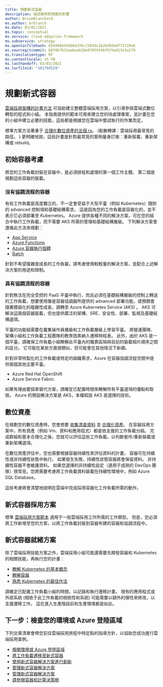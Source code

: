 ```yaml
---
title: 規劃新式容器
description: 描述案例對規劃的影響
author: BrianBlanchard
ms.author: brblanch
ms.date: 03/01/2021
ms.topic: conceptual
ms.service: cloud-adoption-framework
ms.subservice: strategy
ms.openlocfilehash: 03e946b343661d76c7203dc1b26d93e8ff3729a6
ms.sourcegitcommit: b8f8b7631aabaab28e9705934bf67dad15e3a179
ms.translationtype: MT
ms.contentlocale: zh-TW
ms.lasthandoff: 03/03/2021
ms.locfileid: "101794529"
---
```

# <a name="plan-for-modern-containers"></a>規劃新式容器

[雲端採用架構的計畫方法](../../plan/index.md) 可協助建立整體雲端採用方案，以引導參與雲端式數位轉型的程式和小組。 本指南提供的範本可用來建立您的待處理專案，並計畫在您的小組中建立必要的技能，這些都是根據您在雲端中嘗試執行的作業而定。

標準方案方法著重于 [合理化數位資產的五個 rs](../../digital-estate/5-rs-of-rationalization.md)。  (鬆散轉譯：雲端採用最常見的路徑。 ) 更明確地說，這些計畫是針對最常見的案例量身訂做：重新裝載、重新架構或 rebuild。

## <a name="initial-containers-considerations"></a>初始容器考慮

將您的工作負載封裝在容器中，是必須排程和處理的第一個工作主體。 第二個是規劃這些容器的裝載。

### <a name="containers-without-orchestration"></a>沒有協調流程的容器

有些工作負載是高度獨立的，不一定會受益于大型平臺（例如 Kubernetes）隨附的 advanced 控制項和基礎結構需求。 這是因為您的工作負載是容器化的，並不表示它必須部署至 Kubernetes。 Azure 提供各種不同的解決方案，可在您的組合中執行工作負載，而不需要 AKS 所需的管理和基礎結構層級。 下列解決方案會遵循此方法來規劃：

- [App Service](/azure/app-service/)
- [Azure Functions](/azure/azure-functions/functions-overview)
- [Azure 容器執行個體](/azure/container-instances/container-instances-overview)
- [Batch](/azure/batch/batch-technical-overview)

針對不希望複雜度成長的工作負載，請考慮使用較輕量的解決方案，並配合上述解決方案的用途和限制。

### <a name="containers-with-orchestration"></a>具有協調流程的容器

針對無法在完全受控的 PaaS 平臺中執行，而且必須在基礎結構層級的控制上轉送的工作負載，想要使用像是容器協調器所提供的 advanced 部署功能，或預期會隨著模組化的複雜性成長，請轉至 Azure Kubernetes Service (AKS) 。 AKS 可解決這兩個容器裝載，但也提供廣泛的架構、SRE、安全性、部署、監視及基礎結構選項。

平臺的功能組需要在叢集操作員層級和工作負載層級上學習平臺。 將營運團隊、架構小組和工作負載工程團隊的教育因素納入遷移時程表。 此外，由於 AKS 是一個平臺，請確保工作負載小組瞭解此平臺內的職責區隔與目前的裝載相片順序之間的區分。 它可能在某些方面很類似，但可能會在其他情況下新穎。

針對非常特製化的工作負載或特定的組織需求，Azure 在容器協調流程空間中提供兩個其他主要平臺。

- Azure Red Hat OpenShift
- Azure Service Fabric

如果有理由要探索替代方案，請確定已配置時間來瞭解所有平臺選項的優點和取捨。 Azure 的預設解決方案是 AKS，本檔假設 AKS 是選擇的技術。

## <a name="digital-estate"></a>數位資產

在規劃您的數位資產時，您會想要 [收集清查資料](../../digital-estate/inventory.md) 並 [合理化資產](../../digital-estate/rationalize.md)。 在容器採用方案中，所有資產（例如 Vm、資料和應用程式）都是依支援的工作負載分組。 完成群組和基本合理化之後，您就可以評估這些工作負載，以判斷套件/重新裝載或重新架構選項。

在數位資產評估中，您也需要根據容器持續性來評估資料的計畫。 容器可在持續性或非持續性狀態中執行。 如果發生失敗，持續性狀態容器將會保留資料。 非持續性容器不會維護資料。 如果您選擇的非持續性設定（適用于成熟的 DevOps 團隊）很常見，您將需要考慮將工作負載資料裝載在持續性環境中，例如 Azure SQL Database。

這些考慮將會清楚地說明在雲端中完成採用容器化工作負載所需的動作。

## <a name="modern-container-adoption-plan"></a>新式容器採用方案

標準 [雲端採用方案範本](../../plan/template.md) 適用于一般雲端採用工作所需的工作類型。 但是，您必須將工作新增至您的方案，以將工作負載封裝到容器布建的容器和協調流程中。

## <a name="modern-container-readiness-plan"></a>新式容器就緒方案

除了雲端採用技能方案之外，雲端採用小組可能還需要先開發容器和 Kubernetes 的相關技能，再執行您的計畫：

- [瞭解 Kubernetes 的基本概念](https://aka.ms/LearnAKS)
- [瞭解容器](https://azure.microsoft.com/product-categories/containers/)
- [熟悉 Kubernetes 的最佳作法](https://aka.ms/aks/bestpractices)

請確定已配置工作負載小組的時間，以記錄和執行遷移計畫。 現有的應用程式或外部系統 (相依于此工作負載的相依性和系統) 可能需要以額外的彈性來修改，以支援遷移工作。 這在進入生產階段前和生產環境都是如此。

## <a name="next-step-review-your-environment-or-azure-landing-zone"></a>下一步：檢查您的環境或 Azure 登陸區域

下列文章清單會帶您前往雲端採用旅程中特定點的指導方針，以協助您成功進行雲端採用案例。

- [檢閱環境或 Azure 登陸區域](./ready.md)
- [將工作負載遷移至新式容器](./migrate.md)
- [使用新式容器解決方案進行創新](/azure/architecture/reference-architectures/containers/aks-start-here?toc=/azure/cloud-adoption-framework/toc.json&bc=/azure/cloud-adoption-framework/_bread/toc.json)
- [管理新式容器解決方案](./govern.md)
- [管理新式容器解決方案](./manage.md)
- [請參閱容器和計算決策樹](/azure/architecture/guide/technology-choices/compute-decision-tree)
